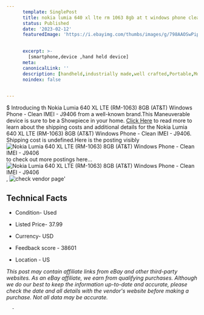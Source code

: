 ```yaml
---
      template: SinglePost
      title: nokia lumia 640 xl lte rm 1063 8gb at t windows phone clean imei j9406
      status: Published
      date: '2023-02-12'
      featuredImage: 'https://i.ebayimg.com/thumbs/images/g/798AAOSwPipjysA8/s-l225.jpg'
       

      excerpt: >-
        [smartphone,device ,hand held device]
      meta:
      canonicalLink: ''
      description: [handheld,industrially made,well crafted,Portable,Mobile,Compact,Convenient,Lightweight,Maneuverable,Man-portable,Miniature,Carriable,Hand-held,Light,Holdable,Transportable,Mobile device,Pocket-sized,On-the-go,Wireless,Cordless,Compact size,Convenient size, smartphone,device ,hand held device]
      noindex: false
      

---
```

$
      Introducing th Nokia Lumia 640 XL LTE (RM-1063) 8GB (AT&T) Windows Phone - Clean IMEI - J9406 from a well-known brand.This Maneuverable device  is sure to be a Showpiece in your home. [Click Here](https://www.ebay.com/itm/134419166272?hash=item1f4c01b440%3Ag%3A798AAOSwPipjysA8&mkevt=1&mkcid=1&mkrid=711-53200-19255-0&campid=%253CePNCampaignId%253E&customid=%253CreferenceId%253E&toolid=10049) to read more to learn about the shipping costs and additional details for the Nokia Lumia 640 XL LTE (RM-1063) 8GB (AT&T) Windows Phone - Clean IMEI - J9406. Shipping cost is undefined.Here is the posting visibly ![Nokia Lumia 640 XL LTE (RM-1063) 8GB (AT&T) Windows Phone - Clean IMEI - J9406](https://i.ebayimg.com/thumbs/images/g/798AAOSwPipjysA8/s-l225.jpg) to check out more postings here... ![Nokia Lumia 640 XL LTE (RM-1063) 8GB (AT&T) Windows Phone - Clean IMEI - J9406](https://i.ebayimg.com/images/g/798AAOSwPipjysA8/s-l1600.jpg), ![check vendor page](https://origin-galleryplus.ebayimg.com/ws/web/134419166272_2_0_1/225x225.jpg,https://origin-galleryplus.ebayimg.com/ws/web/134419166272_3_0_1/225x225.jpg,https://origin-galleryplus.ebayimg.com/ws/web/134419166272_4_0_1/225x225.jpg,https://origin-galleryplus.ebayimg.com/ws/web/134419166272_5_0_1/225x225.jpg,https://origin-galleryplus.ebayimg.com/ws/web/134419166272_6_0_1/225x225.jpg,https://origin-galleryplus.ebayimg.com/ws/web/134419166272_7_0_1/225x225.jpg,https://origin-galleryplus.ebayimg.com/ws/web/134419166272_8_0_1/225x225.jpg)'

      

 ## Technical Facts 



     
      

 - Condition- Used 


      

 - Listed Price- 37.99 


      

 - Currency- USD 


      

 - Feedback score - 38601 


      

 - Location - US 


      
      

 *_This post may contain affiliate links from eBay and other third-party websites. As an eBay affiliate, we earn from qualifying purchases. Although we do our best to keep the information up-to-date and accurate, please check the date and all details with the vendor's website before making a purchase. Not all data may be accurate._*




      -
